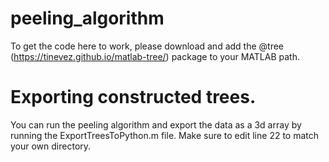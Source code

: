 # peeling_algorithm
To get the code here to work, please download and add the @tree
(https://tinevez.github.io/matlab-tree/) package to your MATLAB path.

# Exporting constructed trees.
You can run the peeling algorithm and export the data as a 3d array by running
the ExportTreesToPython.m file. Make sure to edit line 22 to match your own
directory.
